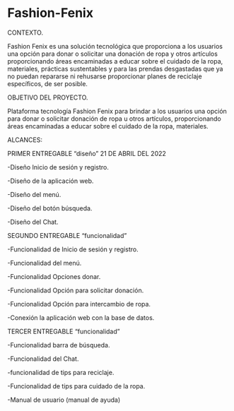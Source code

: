 # Fashion-Fenix

CONTEXTO. 

Fashion Fenix es una solución tecnológica que proporciona a los usuarios una opción para donar o solicitar una donación de ropa y otros artículos proporcionando áreas encaminadas a educar sobre el cuidado de la ropa, materiales, prácticas sustentables y para las prendas desgastadas que ya no puedan repararse ni rehusarse proporcionar planes de reciclaje específicos, de ser posible.  

OBJETIVO DEL PROYECTO.  

Plataforma tecnología Fashion Fenix para brindar a los usuarios una opción para donar o solicitar donación de ropa u otros artículos, proporcionando áreas encaminadas a educar sobre el cuidado de la ropa, materiales. 

ALCANCES: 

PRIMER ENTREGABLE “diseño”  21 DE ABRIL DEL 2022

-Diseño Inicio de sesión y registro. 

-Diseño de la aplicación web.  

-Diseño del menú.  

-Diseño del botón búsqueda. 

-Diseño del Chat. 

 

SEGUNDO ENTREGABLE “funcionalidad” 

-Funcionalidad de Inicio de sesión y registro. 

-Funcionalidad del menú.  

-Funcionalidad Opciones donar. 

-Funcionalidad Opción para solicitar donación. 

-Funcionalidad Opción para intercambio de ropa.  

-Conexión la aplicación web con la base de datos. 

 

TERCER ENTREGABLE “funcionalidad” 

-Funcionalidad barra de búsqueda. 

-Funcionalidad del Chat. 

-funcionalidad de tips para reciclaje. 

-Funcionalidad de tips para cuidado de la ropa. 

-Manual de usuario (manual de ayuda) 
